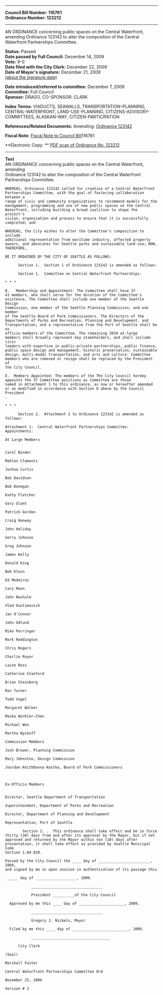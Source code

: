 * * * * *  
  
**Council Bill Number: [](#h0)[](#h2)116761**   
**Ordinance Number: 123212**  
  
* * * * *  
  
AN ORDINANCE concerning public spaces on the Central Waterfront, amending Ordinance 123142 to alter the composition of the Central Waterfront Partnerships Committee.  
  
**Status:** Passed   
**Date passed by Full Council:** December 14, 2009   
**Vote:** 9-0   
**Date filed with the City Clerk:** December 22, 2009   
**Date of Mayor's signature:** December 21, 2009   
[(about the signature date)](/~public/approvaldate.htm)   
  
  
**Date introduced/referred to committee:** December 7, 2009   
**Committee:** Full Council   
**Sponsor:** DRAGO, CO-SPONSOR: CLARK   
  
**Index Terms:** VIADUCTS, SEAWALLS, TRANSPORTATION-PLANNING, CENTRAL-WATERFRONT, LAND-USE-PLANNING, CITIZENS-ADVISORY-COMMITTEES, ALASKAN-WAY, CITIZEN-PARTICIPATION  
  
**References/Related Documents:** Amending: [Ordinance 123142](http://clerk.ci.seattle.wa.us/~scripts/nph-brs.exe?s1=&s3=&s4=123142&s2=&s5=&Sect4=and&l=20&Sect2=THESON&Sect3=PLURON&Sect5=CBOR1&Sect6=HITOFF&d=CBOR&p=1&u=/~public/cbor1.htm&r=0&f=S)  
  
**Fiscal Note:** [Fiscal Note to Council Bill](http://clerk.seattle.gov/~public/fnote/116761.htm)[](#h1)[](#h3)116761  
  
**Electronic Copy: ** [PDF scan of Ordinance No. 123212](/~archives/Ordinances/Ord_123212.pdf)  
  
* * * * *  
  
**Text**  
    AN ORDINANCE concerning public spaces on the Central Waterfront, amending  
    Ordinance 123142 to alter the composition of the Central Waterfront  
    Partnerships Committee.  
  
    WHEREAS, Ordinance 123142 called for creation of a Central Waterfront  
    Partnerships Committee, with the goal of fostering collaboration between a  
    range of civic and community organizations to recommend models for the  
    management, programming and use of new public spaces on the Central  
    Waterfront, including building a broad coalition to shape the project's  
    vision, organization and process to ensure that it is successfully  
    completed; and  
  
    WHEREAS, the City wishes to alter the Committee's composition to include  
    additional representation from maritime industry, affected property  
    owners, and advocates for Seattle parks and sustainable land use; NOW,  
    THEREFORE,  
  
    BE IT ORDAINED BY THE CITY OF SEATTLE AS FOLLOWS:  
  
          Section 1.  Section 1 of Ordinance 123142 is amended as follows:  
  
          Section 1.  Committee on Central Waterfront Partnerships.  
  
    * * *  
  
    D.   Membership and Appointment: The Committee shall have 37  
    41 members, who shall serve for the duration of the Committee's  
    existence. The Committee shall include one member of the Seattle Design  
    Commission, one member of the Seattle Planning Commission, and one member  
    of the Seattle Board of Park Commissioners. The Directors of the  
    Departments of Parks and Recreation, Planning and Development, and  
    Transportation, and a representative from the Port of Seattle shall be ex  
    officio members of the Committee. The remaining 3034 at-large  
    members shall broadly represent key stakeholders, and shall include civic  
    leaders with expertise in public-private partnerships, public finance,  
    public space design and management, historic preservation, sustainable  
    design, multi-modal transportation, and arts and culture. Committee  
    members who are removed or resign shall be replaced by the President of  
    the City Council.  
  
    E.  Members Appointed: The members of the The City Council hereby  
    appoints the 37 Committee positions as Committee are those  
    named in Attachment 1 to this ordinance, as now or hereafter amended  
    or as modified in accordance with Section D above by the Council President  
    .  
  
    * * *  
  
          Section 2.  Attachment 1 to Ordinance 123142 is amended as follows:  
  
    Attachment 1:  Central Waterfront Partnerships Committee: Appointments:  
  
    At Large Members  
  
  
    Carol Binder  
  
    Mahlon Clements  
  
    Joshua Curtis  
  
    Bob Davidson  
  
    Bob Donegan  
  
    Kathy Fletcher  
  
    Gary Glant  
  
    Patrick Gordon  
  
    Craig Hanway  
  
    John Holiday  
  
    Gerry Johnson  
  
    Greg Johnson  
  
    James Kelly  
  
    Donald King  
  
    Bob Klein  
  
    Ed Medeiros  
  
    Cary Moon  
  
    John Nesholm  
  
    Vlad Oustimovich  
  
    Jan O'Connor  
  
    John Odlund  
  
    Mike Perringer  
  
    Mark Reddington  
  
    Chris Rogers  
  
    Charlie Royer  
  
    Laine Ross  
  
    Catherine Stanford  
  
    Brian Steinberg  
  
    Ron Turner  
  
    Todd Vogel  
  
    Margaret Walker  
  
    Maiko Winkler-Chen  
  
    Michael Woo  
  
    Martha Wyckoff  
  
    Commission Members  
  
    Josh Brower, Planning Commission  
  
    Mary Johnston, Design Commission  
  
    Jourdan KeithDonna Kostka, Board of Park Commissioners  
  
  
  
    Ex-Officio Members  
  
  
    Director, Seattle Department of Transportation  
  
    Superintendent, Department of Parks and Recreation  
  
    Director, Department of Planning and Development  
  
    Representative, Port of Seattle  
  
            Section 3. .  This ordinance shall take effect and be in force  
    thirty (30) days from and after its approval by the Mayor, but if not  
    approved and returned by the Mayor within ten (10) days after  
    presentation, it shall take effect as provided by Seattle Municipal Code  
    Section 1.04.020.  
  
    Passed by the City Council the ____ day of ________________________, 2009,  
    and signed by me in open session in authentication of its passage this  
  
     _____ day of ___________________, 2009.  
  
                _________________________________  
  
                President __________of the City Council  
  
      Approved by me this ____ day of _____________________, 2009.  
  
                _________________________________  
  
                Gregory J. Nickels, Mayor  
  
      Filed by me this ____ day of __________________________, 2009.  
  
                ____________________________________  
  
          City Clerk  
  
    (Seal)  
  
    Marshall Foster  
  
    Central Waterfront Partnerships Committee Ord  
  
    November 25, 2009  
  
    Version # 2  
